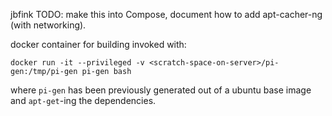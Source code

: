 
jbfink TODO: make this into Compose, document how to add apt-cacher-ng (with networking).


docker container for building invoked with:

`docker run -it --privileged -v <scratch-space-on-server>/pi-gen:/tmp/pi-gen pi-gen bash`

where `pi-gen` has been previously generated out of a ubuntu base image and `apt-get`-ing the dependencies.


